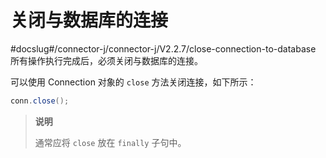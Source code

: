 # 关闭与数据库的连接 

#docslug#/connector-j/connector-j/V2.2.7/close-connection-to-database
所有操作执行完成后，必须关闭与数据库的连接。

可以使用 Connection 对象的 `close` 方法关闭连接，如下所示：

```java
conn.close();
```


>**说明**
>
>通常应将 `close` 放在 `finally` 子句中。

